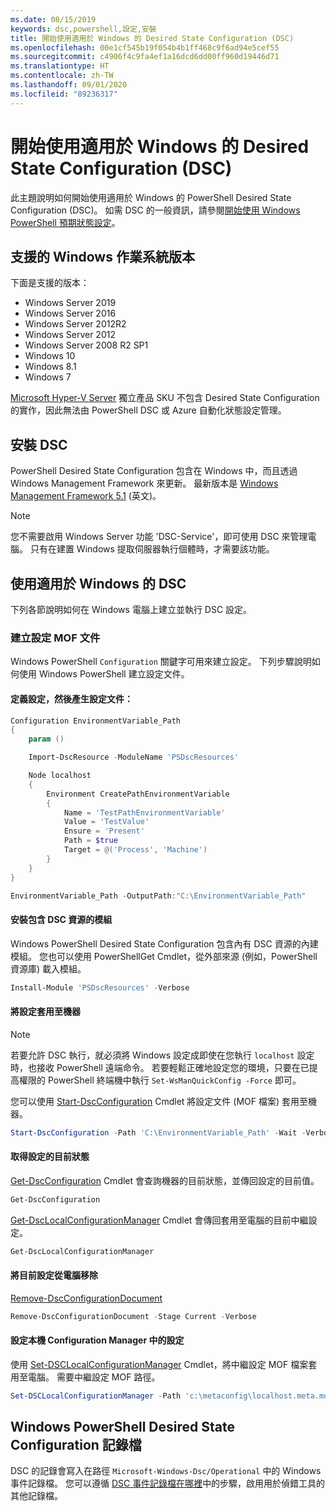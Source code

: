 ```yaml
---
ms.date: 08/15/2019
keywords: dsc,powershell,設定,安裝
title: 開始使用適用於 Windows 的 Desired State Configuration (DSC)
ms.openlocfilehash: 00e1cf545b19f054b4b1ff468c9f6ad94e5cef55
ms.sourcegitcommit: c4906f4c9fa4ef1a16dcd6dd00ff960d19446d71
ms.translationtype: HT
ms.contentlocale: zh-TW
ms.lasthandoff: 09/01/2020
ms.locfileid: "89236317"
---
```

# <a name="get-started-with-desired-state-configuration-dsc-for-windows"></a>開始使用適用於 Windows 的 Desired State Configuration (DSC)

此主題說明如何開始使用適用於 Windows 的 PowerShell Desired State Configuration (DSC)。
如需 DSC 的一般資訊，請參閱[開始使用 Windows PowerShell 預期狀態設定](../overview/overview.md)。

## <a name="supported-windows-operation-system-versions"></a>支援的 Windows 作業系統版本

下面是支援的版本：

- Windows Server 2019
- Windows Server 2016
- Windows Server 2012R2
- Windows Server 2012
- Windows Server 2008 R2 SP1
- Windows 10
- Windows 8.1
- Windows 7

[Microsoft Hyper-V Server](/windows-server/virtualization/hyper-v/hyper-v-server-2016) 獨立產品 SKU 不包含 Desired State Configuration 的實作，因此無法由 PowerShell DSC 或 Azure 自動化狀態設定管理。

## <a name="installing-dsc"></a>安裝 DSC

PowerShell Desired State Configuration 包含在 Windows 中，而且透過 Windows Management Framework 來更新。 最新版本是 [Windows Management Framework 5.1](https://www.microsoft.com/download/details.aspx?id=54616) \(英文\)。

> [!NOTE]
> 您不需要啟用 Windows Server 功能 'DSC-Service'，即可使用 DSC 來管理電腦。
> 只有在建置 Windows 提取伺服器執行個體時，才需要該功能。

## <a name="using-dsc-for-windows"></a>使用適用於 Windows 的 DSC

下列各節說明如何在 Windows 電腦上建立並執行 DSC 設定。

### <a name="creating-a-configuration-mof-document"></a>建立設定 MOF 文件

Windows PowerShell `Configuration` 關鍵字可用來建立設定。
下列步驟說明如何使用 Windows PowerShell 建立設定文件。

#### <a name="define-a-configuration-and-generate-the-configuration-document"></a>定義設定，然後產生設定文件：

```powershell
Configuration EnvironmentVariable_Path
{
    param ()

    Import-DscResource -ModuleName 'PSDscResources'

    Node localhost
    {
        Environment CreatePathEnvironmentVariable
        {
            Name = 'TestPathEnvironmentVariable'
            Value = 'TestValue'
            Ensure = 'Present'
            Path = $true
            Target = @('Process', 'Machine')
        }
    }
}

EnvironmentVariable_Path -OutputPath:"C:\EnvironmentVariable_Path"
```

#### <a name="install-a-module-containing-dsc-resources"></a>安裝包含 DSC 資源的模組

Windows PowerShell Desired State Configuration 包含內有 DSC 資源的內建模組。
您也可以使用 PowerShellGet Cmdlet，從外部來源 (例如，PowerShell 資源庫) 載入模組。

```PowerShell
Install-Module 'PSDscResources' -Verbose
```

#### <a name="apply-the-configuration-to-the-machine"></a>將設定套用至機器

> [!NOTE]
> 若要允許 DSC 執行，就必須將 Windows 設定成即使在您執行 `localhost` 設定時，也接收 PowerShell 遠端命令。 若要輕鬆正確地設定您的環境，只要在已提高權限的 PowerShell 終端機中執行 `Set-WsManQuickConfig -Force` 即可。

您可以使用 [Start-DscConfiguration](/powershell/module/psdesiredstateconfiguration/start-dscconfiguration) Cmdlet 將設定文件 (MOF 檔案) 套用至機器。

```powershell
Start-DscConfiguration -Path 'C:\EnvironmentVariable_Path' -Wait -Verbose
```

#### <a name="get-the-current-state-of-the-configuration"></a>取得設定的目前狀態

[Get-DscConfiguration](/powershell/module/psdesiredstateconfiguration/get-dscconfiguration) Cmdlet 會查詢機器的目前狀態，並傳回設定的目前值。

```powershell
Get-DscConfiguration
```

[Get-DscLocalConfigurationManager](/powershell/module/psdesiredstateconfiguration/get-dscLocalConfigurationManager) Cmdlet 會傳回套用至電腦的目前中繼設定。

```powershell
Get-DscLocalConfigurationManager
```

#### <a name="remove-the-current-configuration-from-a-machine"></a>將目前設定從電腦移除

[Remove-DscConfigurationDocument](/powershell/module/psdesiredstateconfiguration/remove-dscconfigurationdocument)

```powershell
Remove-DscConfigurationDocument -Stage Current -Verbose
```

#### <a name="configure-settings-in-local-configuration-manager"></a>設定本機 Configuration Manager 中的設定

使用 [Set-DSCLocalConfigurationManager](/powershell/module/PSDesiredStateConfiguration/Set-DscLocalConfigurationManager) Cmdlet，將中繼設定 MOF 檔案套用至電腦。
需要中繼設定 MOF 路徑。

```powershell
Set-DSCLocalConfigurationManager -Path 'c:\metaconfig\localhost.meta.mof' -Verbose
```

## <a name="windows-powershell-desired-state-configuration-log-files"></a>Windows PowerShell Desired State Configuration 記錄檔

DSC 的記錄會寫入在路徑 `Microsoft-Windows-Dsc/Operational` 中的 Windows 事件記錄檔。
您可以遵循 [DSC 事件記錄檔在哪裡](/powershell/scripting/dsc/troubleshooting/troubleshooting#where-are-dsc-event-logs)中的步驟，啟用用於偵錯工具的其他記錄檔。

